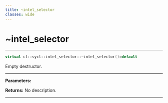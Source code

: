 ```yaml
---
title: ~intel_selector
classes: wide
---
```

# ~intel_selector

---

```cpp
virtual cl::sycl::intel_selector::~intel_selector()=default
```


Empty destructor. 


---
**Parameters:**

**Returns:** No description.

---
